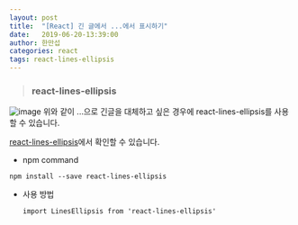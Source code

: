 ```yaml
---
layout: post
title:  "[React] 긴 글에서 ...에서 표시하기"
date:   2019-06-20-13:39:00
author: 한만섭
categories: react
tags: react-lines-ellipsis
---
```


> ### react-lines-ellipsis
![image](https://user-images.githubusercontent.com/46010705/59819152-a6bc9b80-9361-11e9-8f4a-6517248a0d02.png)
위와 같이 ...으로 긴글을 대체하고 싶은 경우에 react-lines-ellipsis를 사용할 수 있습니다.  


[react-lines-ellipsis](https://www.npmjs.com/package/react-lines-ellipsis)에서 확인할 수 있습니다.  

* npm command 
```
npm install --save react-lines-ellipsis
```

* 사용 방법  

  ```
  import LinesEllipsis from 'react-lines-ellipsis'
 
<LinesEllipsis
  text='long long text'
  maxLine='3'
  ellipsis='...'
  trimRight
  basedOn='letters'
/>
  ```
